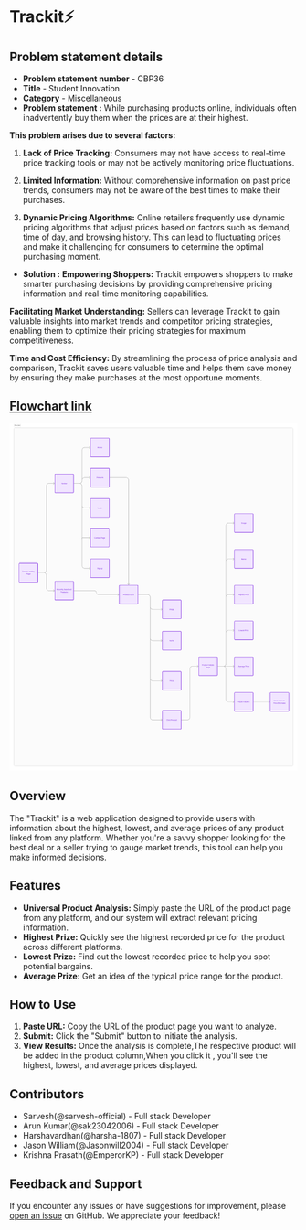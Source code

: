 # Trackit⚡


## Problem statement details 
- **Problem statement number** - CBP36
- **Title** - Student Innovation
- **Category** - Miscellaneous
- **Problem statement :** While purchasing products online, individuals often inadvertently buy them when the prices are at their highest.

**This problem arises due to several factors:**

1. **Lack of Price Tracking:** Consumers may not have access to real-time price tracking tools or may not be actively monitoring price fluctuations.

2. **Limited Information:** Without comprehensive information on past price trends, consumers may not be aware of the best times to make their purchases.

3. **Dynamic Pricing Algorithms:** Online retailers frequently use dynamic pricing algorithms that adjust prices based on factors such as demand, time of day, and browsing history. This can lead to fluctuating prices and make it challenging for consumers to determine the optimal purchasing moment.

- **Solution :** 
**Empowering Shoppers:** Trackit empowers shoppers to make smarter purchasing decisions by providing comprehensive pricing information and real-time monitoring capabilities.

**Facilitating Market Understanding:** Sellers can leverage Trackit to gain valuable insights into market trends and competitor pricing strategies, enabling them to optimize their pricing strategies for maximum competitiveness.

**Time and Cost Efficiency:** By streamlining the process of price analysis and comparison, Trackit saves users valuable time and helps them save money by ensuring they make purchases at the most opportune moments.

## [Flowchart link](https://www.figma.com/file/OPAQcVxZl2vNLwLWmdNR5H/TrackIt?type=whiteboard&node-id=5-91&t=CplOI00Dt1oRza5Z-0)
<img src="./public/Flow chart.svg"> 

## Overview 
The "Trackit" is a web application designed to provide users with information about the highest, lowest, and average prices of any product linked from any platform. Whether you're a savvy shopper looking for the best deal or a seller trying to gauge market trends, this tool can help you make informed decisions.

## Features
- **Universal Product Analysis:** Simply paste the URL of the product page from any platform, and our system will extract relevant pricing information.
- **Highest Prize:** Quickly see the highest recorded price for the product across different platforms.
- **Lowest Prize:** Find out the lowest recorded price to help you spot potential bargains.
- **Average Prize:** Get an idea of the typical price range for the product.

## How to Use
1. **Paste URL:** Copy the URL of the product page you want to analyze.
2. **Submit:** Click the "Submit" button to initiate the analysis.
3. **View Results:** Once the analysis is complete,The respective product will be added in the product column,When you click it , you'll see the highest, lowest, and average prices displayed.

<!-- ## Technologies Used
- **Frontend:** 
- **Backend:** 
- **Web Framework:** 
- **Data Extraction:** -->

<!-- ## Setup Instructions
1. Clone this repository to your local machine.
<!-- 2. Install the required dependencies using `pip install -r requirements.txt`.
3. Run the Flask application by executing `python app.py`. -->
<!-- 4. Access the application through your web browser at ``. --> 

## Contributors
- Sarvesh(@sarvesh-official) - Full stack Developer
- Arun Kumar(@sak23042006) - Full stack Developer
- Harshavardhan(@harsha-1807) - Full stack Developer
- Jason William(@Jasonwill2004) - Full stack Developer
- Krishna Prasath(@EmperorKP) - Full stack Developer




## Feedback and Support
If you encounter any issues or have suggestions for improvement, please [open an issue](https://github.com/harsha-1807/Trackit/issues) on GitHub. We appreciate your feedback!
